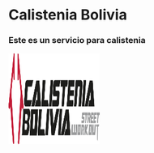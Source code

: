 # Calistenia Bolivia
### Este es un servicio para calistenia

 <img src="app/sscalistenia/src/img/calistenia.svg" alt="Logo" width="180" height="180">
